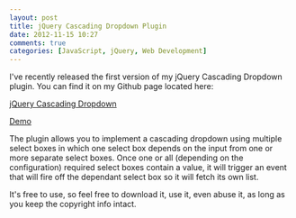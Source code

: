 ```yaml
---
layout: post
title: jQuery Cascading Dropdown Plugin
date: 2012-11-15 10:27
comments: true
categories: [JavaScript, jQuery, Web Development]
---
```

I've recently released the first version of my jQuery Cascading Dropdown plugin. You can find it on my Github page located here:

<a href="https://github.com/dnasir/jquery-cascading-dropdown" target="_blank">jQuery Cascading Dropdown</a>

<a href="/github/jquery-cascading-dropdown/demo.html">Demo</a>

The plugin allows you to implement a cascading dropdown using multiple select boxes in which one select box depends on the input from one or more separate select boxes. Once one or all (depending on the configuration) required select boxes contain a value, it will trigger an event that will fire off the dependant select box so it will fetch its own list.

It's free to use, so feel free to download it, use it, even abuse it, as long as you keep the copyright info intact.

